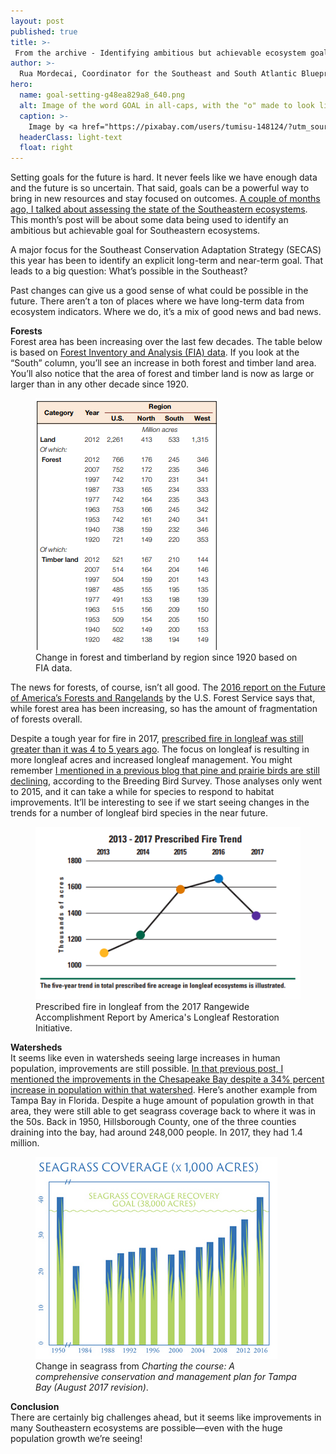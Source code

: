 ```yaml
---
layout: post
published: true
title: >-
 From the archive - Identifying ambitious but achievable ecosystem goals for the Southeast
author: >-
  Rua Mordecai, Coordinator for the Southeast and South Atlantic Blueprints
hero:
  name: goal-setting-g48ea829a8_640.png
  alt: Image of the word GOAL in all-caps, with the "o" made to look like a target and a dart in the middle of it.
  caption: >-
    Image by <a href="https://pixabay.com/users/tumisu-148124/?utm_source=link-attribution&amp;utm_medium=referral&amp;utm_campaign=image&amp;utm_content=1955806">Tumisu</a> from <a href="https://pixabay.com/?utm_source=link-attribution&amp;utm_medium=referral&amp;utm_campaign=image&amp;utm_content=1955806">Pixabay</a>. <a href="https://pixabay.com/service/license/">Pixaby license</a>.
  headerClass: light-text
  float: right
---
```

Setting goals for the future is hard. It never feels like we have enough data and the future is so uncertain. That said, goals can be a powerful way to bring in new resources and stay focused on outcomes. [A couple of months ago, I talked about assessing the state of the Southeastern ecosystems](http://secassoutheast.org/2018/08/06/the-state-of-southeastern-ecosystems.html). This month’s post will be about some data being used to identify an ambitious but achievable goal for Southeastern ecosystems.

A major focus for the Southeast Conservation Adaptation Strategy (SECAS) this year has been to identify an explicit long-term and near-term goal. That leads to a big question: What’s possible in the Southeast?<!--more-->

Past changes can give us a good sense of what could be possible in the future. There aren’t a ton of places where we have long-term data from ecosystem indicators. Where we do, it’s a mix of good news and bad news.

**Forests**  
Forest area has been increasing over the last few decades. The table below is based on [Forest Inventory and Analysis (FIA) data](https://www.fia.fs.fed.us/library/brochures/docs/2012/ForestFacts_1952-2012_English.pdf). If you look at the “South” column, you’ll see an increase in both forest and timber land area. You’ll also notice that the area of forest and timber land is now as large or larger than in any other decade since 1920.

<figure><img src="https://raw.githubusercontent.com/USFWS/secas/gh-pages/images/FIA_forestStats.png" alt="Screenshot of table from FIA report showing the millions of acres of forest and timberland in various U.S. regions from 1920-2012."><figcaption>Change in forest and timberland by region since 1920 based on FIA data.</figcaption></figure>

The news for forests, of course, isn’t all good. The [2016 report on the Future of America’s Forests and Rangelands](https://www.fs.fed.us/research/publications/gtr/gtr_wo94.pdf) by the U.S. Forest Service says that, while forest area has been increasing, so has the amount of fragmentation of forests overall.

Despite a tough year for fire in 2017, [prescribed fire in longleaf was still greater than it was 4 to 5 years ago](http://www.americaslongleaf.org/media/26741/2017-accomplishment-report.pdf). The focus on longleaf is resulting in more longleaf acres and increased longleaf management. You might remember [I mentioned in a previous blog that pine and prairie birds are still declining](http://secassoutheast.org/2018/08/06/the-state-of-southeastern-ecosystems.html), according to the Breeding Bird Survey. Those analyses only went to 2015, and it can take a while for species to respond to habitat improvements. It’ll be interesting to see if we start seeing changes in the trends for a number of longleaf bird species in the near future.

<figure><img src="https://raw.githubusercontent.com/USFWS/secas/gh-pages/images/prescribed_fire_longleaf_2013_2017-4.png" alt="Line graph showing the five year trend in total prescribed acerage in longleaf systems, which increases from 2013-2016 and decreases in 2017."><figcaption>Prescribed fire in longleaf from the 2017 Rangewide Accomplishment Report by America's Longleaf Restoration Initiative.</figcaption></figure>

**Watersheds**  
It seems like even in watersheds seeing large increases in human population, improvements are still possible. [In that previous post, I mentioned the improvements in the Chesapeake Bay despite a 34% percent increase in population within that watershed](http://www.southatlanticlcc.org/2018/08/06/the-state-of-southeastern-ecosystems/). Here’s another example from Tampa Bay in Florida. Despite a huge amount of population growth in that area, they were still able to get seagrass coverage back to where it was in the 50s. Back in 1950, Hillsborough County, one of the three counties draining into the bay, had around 248,000 people. In 2017, they had 1.4 million.

<figure><img src="https://raw.githubusercontent.com/USFWS/secas/gh-pages/images/TampaBay_seagrass.png" alt="Bar chart showing seagrass coverage in thousands of acres from 1950-2016, relative to the seagrass coverage recovery goal of 28,000 acres. The goal was exceeded in 2016 for the first time since 1950 after a regular pattern of increase."><figcaption>Change in seagrass from <i>Charting the course: A comprehensive conservation and management plan for Tampa Bay (August 2017 revision)</i>.</figcaption></figure>

**Conclusion**  
There are certainly big challenges ahead, but it seems like improvements in many Southeastern ecosystems are possible—even with the huge population growth we’re seeing!
